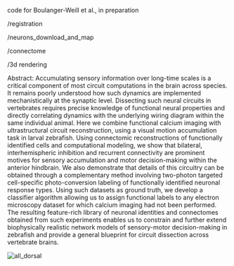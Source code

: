 code for Boulanger-Weill et al., in preparation 

/registration

/neurons_download_and_map

/connectome

/3d rendering 

Abstract: Accumulating sensory information over long-time scales is a critical component of most circuit computations in the brain across species. It remains poorly understood how such dynamics are implemented mechanistically at the synaptic level. Dissecting such neural circuits in vertebrates requires precise knowledge of functional neural properties and directly correlating dynamics with the underlying wiring diagram within the same individual animal. Here we combine functional calcium imaging with ultrastructural circuit reconstruction, using a visual motion accumulation task in larval zebrafish. Using connectomic reconstructions of functionally identified cells and computational modeling, we show that bilateral, interhemispheric inhibition and recurrent connectivity are prominent motives for sensory accumulation and motor decision-making within the anterior hindbrain. We also demonstrate that details of this circuitry can be obtained through a complementary method involving two-photon targeted cell-specific photo-conversion labeling of functionally identified neuronal response types. Using such datasets as ground truth, we develop a classifier algorithm allowing us to assign functional labels to any electron microscopy dataset for which calcium imaging had not been performed. The resulting feature-rich library of neuronal identities and connectomes obtained from such experiments enables us to constrain and further extend biophysically realistic network models of sensory-motor decision-making in zebrafish and provide a general blueprint for circuit dissection across vertebrate brains. 

![all_dorsal](https://github.com/user-attachments/assets/f464551e-4f38-444e-91b2-c8f9ab914070)

